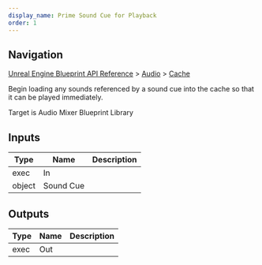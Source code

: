 ```yaml
---
display_name: Prime Sound Cue for Playback
order: 1
---
```

## Navigation

[Unreal Engine Blueprint API Reference](https://dev.epicgames.com/documentation/en-us/unreal-engine/BlueprintAPI) > [Audio](https://dev.epicgames.com/documentation/en-us/unreal-engine/BlueprintAPI/Audio) > [Cache](https://dev.epicgames.com/documentation/en-us/unreal-engine/BlueprintAPI/Audio/Cache)

Begin loading any sounds referenced by a sound cue into the cache so that it can be played immediately.

Target is Audio Mixer Blueprint Library

## Inputs

| Type | Name | Description |
| --- | --- | --- |
| exec | In |  |
| object | Sound Cue |  |

## Outputs

| Type | Name | Description |
| --- | --- | --- |
| exec | Out |  |
